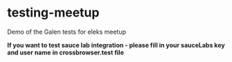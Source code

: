 # testing-meetup
Demo of the Galen tests for eleks meetup

**If you want to test sauce lab integration - please fill in your sauceLabs key and user name in crossbrowser.test file**